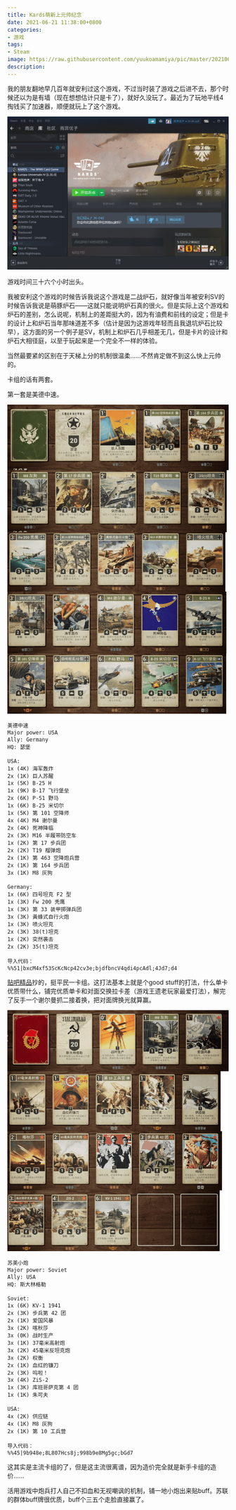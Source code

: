 ```yaml
---
title: Kards萌新上元帅纪念
date: 2021-06-21 11:38:00+0800
categories:
- 游戏
tags:
- Steam
image: https://raw.githubusercontent.com/yuukoamamiya/pic/master/20210621114034.png
description: 
---
```


我的朋友翻地早几百年就安利过这个游戏，不过当时装了游戏之后进不去，那个时候还以为是有墙（现在想想估计只是卡了），就好久没玩了。最近为了玩地平线4掏钱买了加速器，顺便就玩上了这个游戏。

![](https://raw.githubusercontent.com/yuukoamamiya/pic/master/20210621114314.png)

游戏时间三十六个小时出头。

我被安利这个游戏的时候告诉我说这个游戏是二战炉石，就好像当年被安利SV的时候告诉我说是萌豚炉石——这就只能说明炉石真的很火。但是实际上这个游戏和炉石的差别，怎么说呢，机制上的差距挺大的，因为有油费和前线的设定；但是卡的设计上和炉石当年那味道差不多（估计是因为这游戏年轻而且我退坑炉石比较早），这方面的另一个例子是SV，机制上和炉石几乎相差无几，但是卡片的设计和炉石大相径庭，以至于玩起来是一个完全不一样的体验。

当然最要紧的区别在于天梯上分的机制很温柔……不然肯定做不到这么快上元帅的。

卡组的话有两套。

第一套是美德中速。

![](https://raw.githubusercontent.com/yuukoamamiya/pic/master/20210621120133.png)

```
美德中速
Major power: USA
Ally: Germany
HQ: 瑟堡

USA:
1x (4K) 海军轰炸
2x (1K) 巨人苏醒
1x (5K) B-25 H
1x (9K) B-17 飞行堡垒
2x (6K) P-51 野马
1x (6K) B-25 米切尔
1x (5K) 第 101 空降师
4x (4K) M4 谢尔曼
2x (4K) 死神降临
2x (3K) M16 半履带防空车
1x (2K) 第 17 步兵团
2x (2K) T19 榴弹炮
2x (1K) 第 463 空降炮兵营
2x (1K) 第 164 步兵团
3x (1K) M8 灰狗

Germany:
1x (6K) 四号坦克 F2 型
1x (3K) Fw 200 秃鹰
1x (3K) 第 33 装甲掷弹兵团
3x (3K) 黃蜂式自行火炮
1x (3K) 喷火坦克
2x (3K) 38(t)坦克
1x (2K) 突然袭击
2x (2K) 35(t)坦克

导入代码：
%%51|bxcM4xf53ScKcNcp42cv3e;bjdfbncV4qdi4pcAdl;4Jd7;d4
```

[贴吧精品](https://tieba.baidu.com/p/7381258677)抄的，挺平民一卡组。这打法基本上就是个good stuff的打法，什么单卡优质带什么，铺完优质单卡和对面交换拉卡差（游戏王遗老玩家最爱打法），解完了反手一个谢尔曼抓二接着换，把对面牌换光就算赢。

![](https://raw.githubusercontent.com/yuukoamamiya/pic/master/20210621121056.png)

```
苏美小炮
Major power: Soviet
Ally: USA
HQ: 斯大林格勒

Soviet:
1x (6K) KV-1 1941
2x (3K) 步兵第 42 团
2x (1K) 爱国风暴
3x (2K) 喀秋莎
3x (0K) 战时生产
3x (1K) 37毫米高射炮
3x (2K) 45毫米反坦克炮
3x (2K) 权衡
2x (1K) 血红的镰刀
2x (3K) 呜啦！
3x (4K) ZiS-2
1x (3K) 库班哥萨克第 4 团
1x (1K) 朱可夫

USA:
4x (2K) 供应链
4x (1K) M8 灰狗
2x (1K) 第 10 工兵营

导入代码：
%%45|9b948e;8L807Hcs8j;998b9e8Mg5gc;bGd7
```

这其实是主流卡组的了，但是这主流很离谱，因为造价完全就是新手卡组的造价……

活用游戏中炮兵打人自己不扣血和无视嘲讽的机制，铺一地小炮出来贴buff。苏联的群体buff牌很优质，buff个三五个走脸直接赢了。

